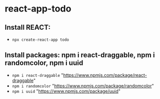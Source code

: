 # react-app-todo

## Install REACT:

- `npx create-react-app todo`

## Install packages: npm i react-draggable, npm i randomcolor, npm i uuid

- `npm i react-draggable` "https://www.npmjs.com/package/react-draggable"
- `npm i randomcolor` "https://www.npmjs.com/package/randomcolor"
- `npm i uuid` "https://www.npmjs.com/package/uuid"
